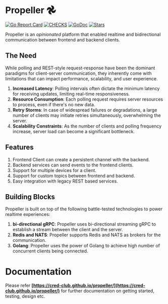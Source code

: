 # Propeller 𖣘
[![Go Report Card](https://goreportcard.com/badge/github.com/CRED-CLUB/propeller)](https://goreportcard.com/report/github.com/CRED-CLUB/propeller)
[![CHECKS](https://github.com/CRED-CLUB/propeller/actions/workflows/checks.yaml/badge.svg)](https://github.com/CRED-CLUB/propeller/actions/workflows/checks.yaml/badge.svg)
[![GoDoc](https://godoc.org/github.com/CRED-CLUB/propeller?status.svg)](https://godoc.org/github.com/CRED-CLUB/propeller) <a href="https://starcharts.herokuapp.com/CRED-CLUB/propeller"><img alt="Stars" src="https://img.shields.io/github/stars/CRED-CLUB/propeller.svg?style=social"></a>

Propeller is an *opinionated* platform that enabled realtime and bidirectional communication between frontend and backend clients.

## The Need
While polling and REST-style request-response have been the dominant paradigms for client-server communication, they inherently come with limitations that can impact performance, scalability, and user experience.
1. **Increased Latency**: Polling intervals often dictate the minimum latency for receiving updates, limiting real-time responsiveness.
2. **Resource Consumption**: Each polling request requires server resources to process, even if there's no new data.
3. **Retry Storms**: In case of widespread failures or degradations, a large number of clients may initiate retries simultaneously, overwhelming the server.
4. **Scalability Constraints**: As the number of clients and polling frequency increase, server load can become a significant bottleneck.

## Features
1. Frontend Client can create a persistent channel with the backend.
2. Backend services can send events to the frontend clients.
3. Support for multiple devices for a client.
4. Support for custom topics between frontend and backend.
5. Easy integration with legacy REST based services.

## Building Blocks
Propeller is built on top of the following battle-tested technologies to power realtime experiences:
1. **bi-directional gRPC**: Propeller uses bi-directional streaming gRPC to establish a stream between the client and the server.
2. **Redis and NATS**: Propeller supports Redis and NATS as brokers for the communication.
3. **Golang**: Propeller uses the power of Golang to achieve high number of concurrent clients being connected.

# Documentation

Please refer **[https://cred-club.github.io/propeller/](https://cred-club.github.io/propeller/)** for further documentation on getting started, testing, design etc.